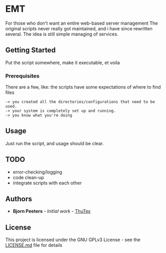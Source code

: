 # EMT

For those who don't want an entire web-based server management
The original scripts never really got maintained, and i have since rewritten several.
The idea is still simple managing of services.

## Getting Started

Put the script somewhere, make it executable, et voila

### Prerequisites

There are a few, like: the scripts have some expectations of where to find files

```
-> you created all the directories/configurations that need to be used.
-> your system is completely set up and running.
-> you know what you're doing
```

## Usage

Just run the script, and usage should be clear.

## TODO

- error-checking/logging
- code clean-up
- integrate scripts with each other


## Authors

* **Bjorn Peeters** - *Initial work* - [ThuTex](https://github.com/ThuTex)

## License

This project is licensed under the GNU GPLv3 License - see the [LICENSE.md](LICENSE.md) file for details

